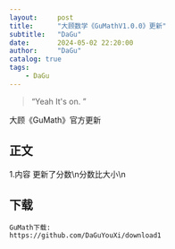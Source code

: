 ```yaml
---
layout:     post
title:      "大顾数学《GuMathV1.0.0》更新"
subtitle:   "DaGu"
date:       2024-05-02 22:20:00
author:     "DaGu"
catalog: true
tags:
    - DaGu
---
```


> “Yeah It's on. ”


大顾《GuMath》官方更新
<p id = "build"></p>

## 正文
1.内容
    更新了分数\n分数比大小\n
    
## 下载
    GuMath下载:
    https://github.com/DaGuYouXi/download1
